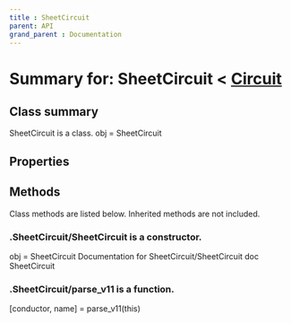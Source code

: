 ```yaml
---
title : SheetCircuit
parent: API
grand_parent : Documentation
---
```

# Summary for: **SheetCircuit**  < [Circuit](Circuit.html)

## Class summary

SheetCircuit is a class.
obj = SheetCircuit

## Properties


## Methods

Class methods are listed below. Inherited methods are not included.

### .**SheetCircuit**/SheetCircuit is a constructor.
obj = SheetCircuit
Documentation for SheetCircuit/SheetCircuit
doc SheetCircuit

### .SheetCircuit/**parse_v11** is a function.
[conductor, name] = parse_v11(this)


